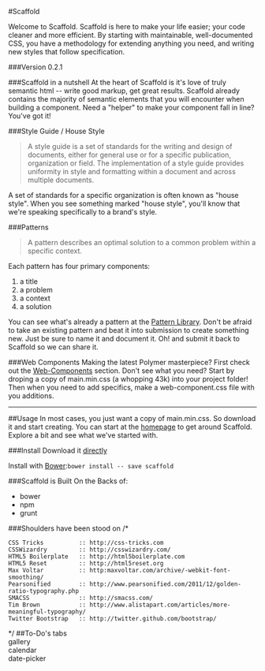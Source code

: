 #Scaffold

Welcome to Scaffold. Scaffold is here to make your life easier; your code cleaner and more efficient. By starting with maintainable, well-documented CSS, you have a methodology for extending anything you need, and writing new styles that follow specification.

###Version
0.2.1

###Scaffold in a nutshell
At the heart of Scaffold is it's love of truly semantic html -- write good markup, get great results. Scaffold already contains the majority of semantic elements that you will encounter when building a component. Need a "helper" to make your component fall in line? You've got it!

###Style Guide / House Style
>A style guide is a set of standards for the writing and design of documents, either for general use or for a specific publication, organization or field. The implementation of a style guide provides uniformity in style and formatting within a document and across multiple documents.

A set of standards for a specific organization is often known as "house style". When you see something marked "house style", you'll know that we're speaking specifically to a brand's style.

###Patterns
>A pattern describes an optimal solution to a common problem within a specific context.

Each pattern has four primary components:  
1. a title  
2. a problem  
3. a context  
4. a solution  

You can see what's already a pattern at the [Pattern Library]. Don't be afraid to take an existing pattern and beat it into submission to create something new. Just be sure to name it and document it. Oh! and submit it back to Scaffold so we can share it.

###Web Components
Making the latest Polymer masterpiece? First check out the [Web-Components] section. Don't see what you need? Start by droping a copy of main.min.css (a whopping 43k) into your project folder! Then when you need to add specifics, make a web-component.css file with you additions.
___

##Usage
In most cases, you just want a copy of main.min.css. So download it and start creating. You can start at the [homepage] to get around Scaffold. Explore a bit and see what we've started with. 

###Install
Download it [directly]  

Install with [Bower]:`bower install -- save scaffold`  

###Scaffold is Built On the Backs of:
* bower
* npm
* grunt

###Shoulders have been stood on
/*
    
    CSS Tricks          :: http://css-tricks.com
    CSSWizardry         :: http://csswizardry.com/
    HTML5 Boilerplate   :: http://html5boilerplate.com
    HTML5 Reset         :: http://html5reset.org
    Max Voltar          :: http:maxvoltar.com/archive/-webkit-font-smoothing/
    Pearsonified        :: http://www.pearsonified.com/2011/12/golden-ratio-typography.php
    SMACSS              :: http://smacss.com/
    Tim Brown           :: http://www.alistapart.com/articles/more-meaningful-typography/
    Twitter Bootstrap   :: http://twitter.github.com/bootstrap/
    
*/
##To-Do's
tabs  
gallery  
calendar  
date-picker  

[Pattern Library]:http://quattromani.github.io/scaffold/patterns/
[Web-Components]:http://quattromani.github.io/scaffold/web-components/
[homepage]:http://quattromani.github.io/scaffold/
[directly]:https://github.com/quattromani/scaffold/blob/master/css/main.min.css
[npm]:http://npmjs.org
[Bower]:http://bower.io


